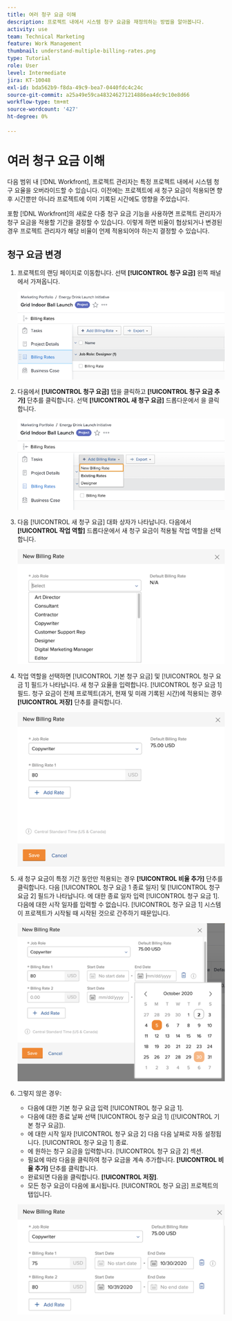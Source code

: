 ```yaml
---
title: 여러 청구 요금 이해
description: 프로젝트 내에서 시스템 청구 요금을 재정의하는 방법을 알아봅니다.
activity: use
team: Technical Marketing
feature: Work Management
thumbnail: understand-multiple-billing-rates.png
type: Tutorial
role: User
level: Intermediate
jira: KT-10048
exl-id: bda562b9-f8da-49c9-bea7-0440fdc4c24c
source-git-commit: a25a49e59ca483246271214886ea4dc9c10e8d66
workflow-type: tm+mt
source-wordcount: '427'
ht-degree: 0%

---
```


# 여러 청구 요금 이해

다음 범위 내 [!DNL Workfront], 프로젝트 관리자는 특정 프로젝트 내에서 시스템 청구 요율을 오버라이드할 수 있습니다. 이전에는 프로젝트에 새 청구 요금이 적용되면 향후 시간뿐만 아니라 프로젝트에 이미 기록된 시간에도 영향을 주었습니다.

포함 [!DNL Workfront]의 새로운 다중 청구 요금 기능을 사용하면 프로젝트 관리자가 청구 요금을 적용할 기간을 결정할 수 있습니다. 이렇게 하면 비율이 협상되거나 변경된 경우 프로젝트 관리자가 해당 비율이 언제 적용되어야 하는지 결정할 수 있습니다.

## 청구 요금 변경

1. 프로젝트의 랜딩 페이지로 이동합니다. 선택 **[!UICONTROL 청구 요금]** 왼쪽 패널에서 가져옵니다.

   ![선택하는 이미지 [!UICONTROL 청구 요금] 위치: [!DNL Workfront]](assets/project-finances-1.png)

1. 다음에서 **[!UICONTROL 청구 요금]** 탭을 클릭하고 **[!UICONTROL 청구 요금 추가]** 단추를 클릭합니다. 선택 **[!UICONTROL 새 청구 요금]** 드롭다운에서 을 클릭합니다.

   ![선택하는 이미지 [!UICONTROL 새 청구 요금] 위치: [!DNL Workfront]](assets/project-finances-2.png)

1. 다음 [!UICONTROL 새 청구 요금] 대화 상자가 나타납니다. 다음에서 **[!UICONTROL 작업 역할]** 드롭다운에서 새 청구 요금이 적용될 작업 역할을 선택합니다.

   ![의 새 청구 요금에 대한 작업 역할 선택 이미지 [!DNL Workfront]](assets/project-finances-3.png)

1. 작업 역할을 선택하면 [!UICONTROL 기본 청구 요금] 및 [!UICONTROL 청구 요금 1] 필드가 나타납니다. 새 청구 요율을 입력합니다. [!UICONTROL 청구 요금 1] 필드. 청구 요금이 전체 프로젝트(과거, 현재 및 미래 기록된 시간)에 적용되는 경우 **[!UICONTROL 저장]** 단추를 클릭합니다.

   ![의 전체 프로젝트에 적용되는 새 청구 요금을 저장하는 이미지입니다. [!DNL Workfront]](assets/project-finances-5.png)

1. 새 청구 요금이 특정 기간 동안만 적용되는 경우 **[!UICONTROL 비율 추가]** 단추를 클릭합니다. 다음 [!UICONTROL 청구 요금 1 종료 일자] 및 [!UICONTROL 청구 요금 2] 필드가 나타납니다. 에 대한 종료 일자 입력 [!UICONTROL 청구 요금 1]. 다음에 대한 시작 일자를 입력할 수 없습니다. [!UICONTROL 청구 요금 1] 시스템이 프로젝트가 시작될 때 시작된 것으로 간주하기 때문입니다.

   ![의 프로젝트 시작 시점에 시작하여 특정 기간에 적용되는 새 청구 요금을 생성하는 이미지입니다. [!DNL Workfront]](assets/project-finances-6.png)

1. 그렇지 않은 경우:

   * 다음에 대한 기본 청구 요금 입력 [!UICONTROL 청구 요금 1].
   * 다음에 대한 종료 날짜 선택 [!UICONTROL 청구 요금 1] ([!UICONTROL 기본 청구 요금]).
   * 에 대한 시작 일자 [!UICONTROL 청구 요금 2] 다음 다음 날짜로 자동 설정됩니다. [!UICONTROL 청구 요금 1] 종료.
   * 에 원하는 청구 요금을 입력합니다. [!UICONTROL 청구 요금 2] 섹션.
   * 필요에 따라 다음을 클릭하여 청구 요금을 계속 추가합니다. **[!UICONTROL 비율 추가]** 단추를 클릭합니다.
   * 완료되면 다음을 클릭합니다. **[!UICONTROL 저장]**.
   * 모든 청구 요금이 다음에 표시됩니다. [!UICONTROL 청구 요금] 프로젝트의 탭입니다.

   ![의 서로 다른 기간에 적용되는 새 청구 요금을 생성하는 이미지입니다. [!DNL Workfront]](assets/project-finances-7.png)
